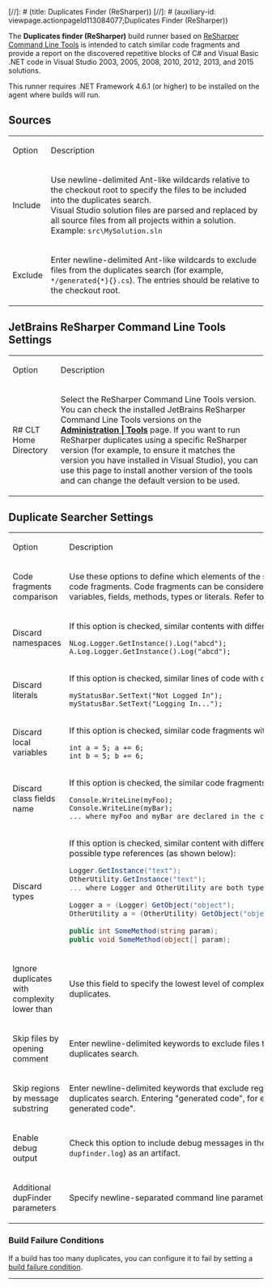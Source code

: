 [//]: # (title: Duplicates Finder (ReSharper))
[//]: # (auxiliary-id: viewpage.actionpageId113084077;Duplicates Finder (ReSharper))

The __Duplicates finder (ReSharper)__ build runner based on [ReSharper Command Line Tools](http://www.jetbrains.com/resharper/features/command-line.html) is intended to catch similar code fragments and provide a report on  the discovered repetitive blocks of C# and Visual Basic .NET code in Visual Studio 2003, 2005, 2008, 2010, 2012, 2013, and 2015 solutions.

<note>

This runner requires .NET Framework 4.6.1 (or higher) to be installed on the agent where builds will run.
</note>

## Sources

<table><tr>

<td>

Option


</td>

<td>

Description


</td></tr><tr>

<td>

Include


</td>

<td>

Use newline-delimited Ant-like wildcards relative to the checkout root to specify the files to be included into the duplicates search.   
Visual Studio solution files are parsed and replaced by all source files from all projects within a solution.   
Example: `src\MySolution.sln`


</td></tr><tr>

<td>

Exclude


</td>

<td>

Enter newline-delimited Ant-like wildcards to exclude files from the duplicates search (for example, `*/generated{*}{}.cs`). The entries should be relative to the checkout root.


</td></tr></table>

## JetBrains ReSharper Command Line Tools Settings

<table><tr>

<td>

Option


</td>

<td>

Description


</td></tr><tr>

<td>

R# CLT Home Directory 


</td>

<td>

Select the ReSharper Command Line Tools version. You can check the installed JetBrains ReSharper Command Line Tools versions on the __[Administration | Tools](installing-agent-tools.md)__ page. If you want to run ReSharper duplicates using a specific ReSharper version (for example, to ensure it matches the version you have installed in Visual Studio), you can use this page to install another version of the tools and can change the default version to be used.

</td></tr></table>

## Duplicate Searcher Settings

<table><tr>

<td>

Option


</td>

<td>

Description


</td></tr><tr>

<td>

<anchor name="fragComp"/>

Code fragments comparison

</td>

<td>

Use these options to define which elements of the source code should be discarded when searching for repetitive code fragments. Code fragments can be considered duplicated, if they are structurally similar, but contain different variables, fields, methods, types or literals. Refer to the samples below:


</td></tr><tr>

<td>

Discard namespaces


</td>

<td>

If this option is checked, similar contents with different _namespace specifications_ will be recognized as duplicates.


```Shell
NLog.Logger.GetInstance().Log("abcd");
A.Log.Logger.GetInstance().Log("abcd");

```




</td></tr><tr>

<td>

Discard literals


</td>

<td>

If this option is checked, similar lines of code with different literals will be recognized as duplicates.


```Shell
myStatusBar.SetText("Not Logged In");
myStatusBar.SetText("Logging In...");

```

</td></tr><tr>

<td>

Discard local variables


</td>

<td>

If this option is checked, similar code fragments with different local variable names will be recognized as duplicates.


```Shell
int a = 5; a += 6;
int b = 5; b += 6;

```

</td></tr><tr>

<td>

Discard class fields name


</td>

<td>

If this option is checked, the similar code fragments with different field names will be recognized as duplicates.


```Shell
Console.WriteLine(myFoo);
Console.WriteLine(myBar);
... where myFoo and myBar are declared in the containing class

```




</td></tr><tr>

<td>

Discard types


</td>

<td>

If this option is checked, similar content with different type names will be recognized as duplicates. These include all possible type references (as shown below):


```csharp
Logger.GetInstance("text");
OtherUtility.GetInstance("text");
... where Logger and OtherUtility are both type names (thus GetInstance is a static method in both classes)
 
Logger a = (Logger) GetObject("object");
OtherUtility a = (OtherUtility) GetObject("object");
 
public int SomeMethod(string param);
public void SomeMethod(object[] param);

```

</td></tr><tr>

<td>

Ignore duplicates with complexity lower than


</td>

<td>

Use this field to specify the lowest level of complexity of code blocks to be taken into consideration when detecting duplicates.


</td></tr><tr>

<td>

Skip files by opening comment


</td>

<td>

Enter newline-delimited keywords to exclude files that contain the keyword in the file's opening comments from the duplicates search.


</td></tr><tr>

<td>

Skip regions by message substring


</td>

<td>

Enter newline-delimited keywords that exclude regions that contain the keyword in the message substring from the duplicates search. Entering "generated code", for example, will skip regions containing "Windows Form Designer generated code".


</td></tr><tr>

<td>

<anchor name="debug"/>

Enable debug output


</td>

<td>

 Check this option to include debug messages in the build log and publish the file with additional logs (`dotnet-tools-dupfinder.log`) as an artifact.


</td></tr><tr>

<td>

<anchor name="cmdArgs"/>

Additional dupFinder parameters


</td>

<td>

Specify newline-separated command line parameters to add to calling `dupFinder.exe`.

</td></tr>
</table>

### Build Failure Conditions

If a build has too many duplicates, you can configure it to fail by setting a [build failure condition](build-failure-conditions.md).

__ __